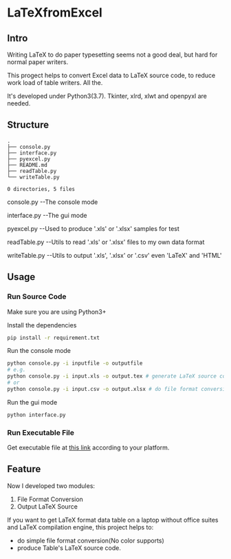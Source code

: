 # LaTeXfromExcel
## Intro
Writing LaTeX to do paper typesetting seems not a good deal, but hard for normal paper writers.

This progect helps to convert Excel data to LaTeX source code, to reduce work load of table writers.
All the.

It's developed under Python3(3.7). Tkinter, xlrd, xlwt and openpyxl are needed.
## Structure
```
.
├── console.py     
├── interface.py            
├── pyexcel.py              
├── README.md               
├── readTable.py            
└── writeTable.py           

0 directories, 5 files
```
console.py            --The console mode 

interface.py            --The gui mode

pyexcel.py              --Used to produce '.xls' or '.xlsx' samples for test

readTable.py            --Utils to read  '.xls' or '.xlsx' files to my own data format

writeTable.py           --Utils to output '.xls', '.xlsx' or '.csv' even 'LaTeX' and 'HTML' 

## Usage
### Run Source Code
Make sure you are using Python3+

Install the dependencies
```sh
pip install -r requirement.txt 
```
Run the console mode
```sh
python console.py -i inputfile -o outputfile
# e.g.
python console.py -i input.xls -o output.tex # generate LaTeX source codes
# or
python console.py -i input.csv -o output.xlsx # do file format conversion
```
Run the gui mode
```sh
python interface.py 
```
### Run Executable File
Get executable file at [this link](https://github.com/TyeYeah/LaTeXfromExcel/releases) according to your platform.
## Feature
Now I developed two modules: 
1. File Format Conversion
2. Output LaTeX Source

If you want to get LaTeX format data table on a laptop without office suites and LaTeX compilation engine, this project helps to: 
* do simple file format conversion(No color supports)
* produce Table's LaTeX source code.